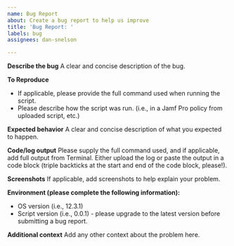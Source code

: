 ```yaml
---
name: Bug Report
about: Create a bug report to help us improve
title: 'Bug Report: '
labels: bug
assignees: dan-snelson

---
```


**Describe the bug**
A clear and concise description of the bug.

**To Reproduce**
 - If applicable, please provide the full command used when running the script.
 - Please describe how the script was run. (i.e., in a Jamf Pro policy from uploaded script, etc.)
 
**Expected behavior**
A clear and concise description of what you expected to happen.

**Code/log output**
Please supply the full command used, and if applicable, add full output from Terminal. Either upload the log or paste the output in a code block (triple backticks at the start and end of the code block, please!).

**Screenshots**
If applicable, add screenshots to help explain your problem.

**Environment (please complete the following information):**
 - OS version (i.e., 12.3.1)
 - Script version (i.e., 0.0.1) - please upgrade to the latest version before submitting a bug report.

**Additional context**
Add any other context about the problem here.

